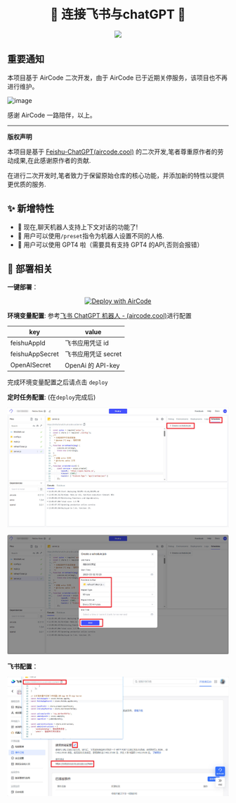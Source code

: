 <div align='center'>
<h1 align='center'>🌸 连接飞书与chatGPT 🌊</h1>
<img src='https://img.shields.io/github/license/zbwer/feishu-chatGPT-plus?style=plastic'>
</div>


## 重要通知

本项目基于 AirCode 二次开发，由于 AirCode 已于近期关停服务，该项目也不再进行维护。

![image](https://github.com/ZbWeR/feishu-chatGPT-plus/assets/49082837/a5f6e713-7acb-4c82-9d6b-6f1224ad1f34)


感谢 AirCode 一路陪伴，以上。

---

**版权声明**

本项目是基于 [Feishu-ChatGPT(aircode.cool)](https://aircode.cool/q4y1msdim4) 的二次开发,笔者尊重原作者的劳动成果,在此感谢原作者的贡献.

在进行二次开发时,笔者致力于保留原始仓库的核心功能，并添加新的特性以提供更优质的服务.

## ✨ 新增特性

- 🌈 现在,聊天机器人支持上下文对话的功能了!
- 💬 用户可以使用`/preset`指令为机器人设置不同的人格.
- 🎨 用户可以使用 GPT4 啦（需要具有支持 GPT4 的API,否则会报错）

## 🐳 部署相关

**一键部署**：

<div align='center'>
	<a href="https://aircode.io/dashboard?owner=ZbWeR&repo=feishu-chatGPT-plus&branch=master&path=&appname=Feishu-Dora">
		<img src="https://aircode.io/aircode-deploy-button.svg" alt="Deploy with AirCode">
	</a>
</div>

**环境变量配置**: 参考[飞书 ChatGPT 机器人 - (aircode.cool)](https://aircode.cool/q4y1msdim4)进行配置

| key             | value               |
| --------------- | ------------------- |
| feishuAppId     | 飞书应用凭证 id     |
| feishuAppSecret | 飞书应用凭证 secret |
| OpenAISecret    | OpenAi 的 API-key   |

完成环境变量配置之后请点击 `deploy`

**定时任务配置**: (在`deploy`完成后)

![](./src/step1.jpg)


![](./src/step2.jpg)

**飞书配置**：

![](./src/step3.jpg)

